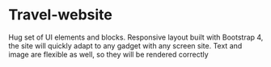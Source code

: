 # Travel-website
Hug set of UI elements and blocks. Responsive layout built with Bootstrap 4, the site will quickly adapt to any gadget with any screen site. Text and image are flexible as well, so they will be rendered correctly

